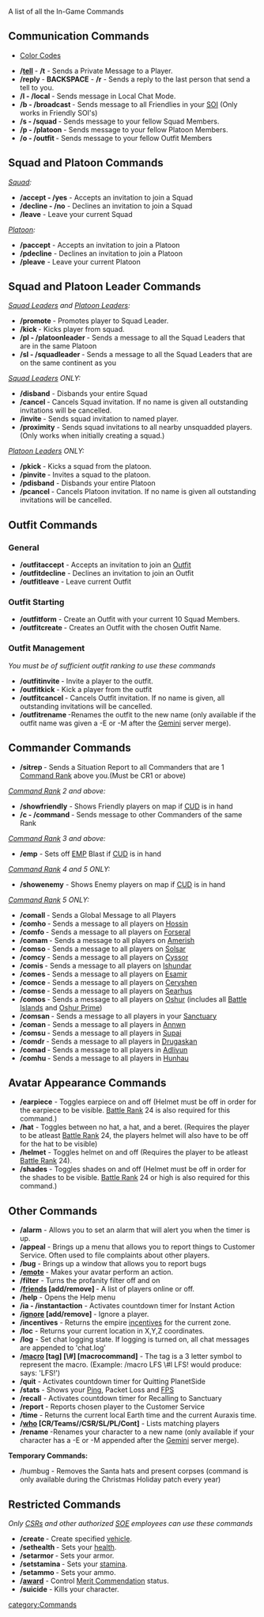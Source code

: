 A list of all the In-Game Commands

## Communication Commands

- [Color Codes](/Color_Codes "wikilink")

<!-- -->

- **/[tell](/tell "wikilink") <name> <message>** - **/t** - Sends a
  Private Message to a Player.
- **/reply <message>** - **BACKSPACE** - **/r** - Sends a reply to the
  last person that send a tell to you.
- **/l <text> - /local <text>** - Sends message in Local Chat Mode.
- **/b <text> - /broadcast <text>** - Sends message to all Friendlies
  in your [SOI](/SOI "wikilink") (Only works in Friendly SOI's)
- **/s <text> - /squad <text>** - Sends message to your fellow Squad
  Members.
- **/p <text> - /platoon <text>** - Sends message to your fellow
  Platoon Members.
- **/o <text> - /outfit <text>** - Sends message to your fellow Outfit
  Members

## Squad and Platoon Commands

_[Squad](/Squad "wikilink"):_

- **/accept - /yes** - Accepts an invitation to join a Squad
- **/decline - /no** - Declines an invitation to join a Squad
- **/leave** - Leave your current Squad

_[Platoon](/Platoon "wikilink"):_

- **/paccept** - Accepts an invitation to join a Platoon
- **/pdecline** - Declines an invitation to join a Platoon
- **/pleave** - Leave your current Platoon

## Squad and Platoon Leader Commands

_[Squad Leaders](/Squad_Leader "wikilink") and [Platoon
Leaders](/Platoon_Leader "wikilink"):_

- **/promote <name>** - Promotes player to Squad Leader.
- **/kick <name>** - Kicks player from squad.
- **/pl <text> - /platoonleader <text>** - Sends a message to all the
  Squad Leaders that are in the same Platoon
- **/sl <text> - /squadleader <text>** - Sends a message to all the
  Squad Leaders that are on the same continent as you

_[Squad Leaders](/Squad_Leader "wikilink") ONLY:_

- **/disband** - Disbands your entire Squad
- **/cancel <playername>** - Cancels Squad invitation. If no name is
  given all outstanding invitations will be cancelled.
- **/invite <playername>** - Sends squad invitation to named player.
- **/proximity** - Sends squad invitations to all nearby unsquadded
  players. (Only works when initially creating a squad.)

_[Platoon Leaders](/Platoon_Leader "wikilink") ONLY:_

- **/pkick <squad leaders name>** - Kicks a squad from the platoon.
- **/pinvite <squad leaders name>** - Invites a squad to the platoon.
- **/pdisband** - Disbands your entire Platoon
- **/pcancel <squadleadername>** - Cancels Platoon invitation. If no
  name is given all outstanding invitations will be cancelled.

## Outfit Commands

### General

- **/outfitaccept** - Accepts an invitation to join an
  [Outfit](/Outfit "wikilink")
- **/outfitdecline** - Declines an invitation to join an Outfit
- **/outfitleave** - Leave current Outfit

### Outfit Starting

- **/outfitform** - Create an Outfit with your current 10 Squad
  Members.
- **/outfitcreate <outfitname>** - Creates an Outfit with the chosen
  Outfit Name.

### Outfit Management

_You must be of sufficient outfit ranking to use these commands_

- **/outfitinvite <name>** - Invite a player to the outfit.
- **/outfitkick <name>** - Kick a player from the outfit
- **/outfitcancel <name>** - Cancels Outfit invitation. If no name is
  given, all outstanding invitations will be cancelled.
- **/outfitrename <new name>** -Renames the outfit to the new name
  (only available if the outfit name was given a -E or -M after the
  [Gemini](/Gemini "wikilink") server merge).

## Commander Commands

- **/sitrep <text>** - Sends a Situation Report to all Commanders that
  are 1 [Command Rank](/Command_Rank "wikilink") above you.(Must be CR1
  or above)

_[Command Rank](/Command_Rank "wikilink") 2 and above:_

- **/showfriendly** - Shows Friendly players on map if
  [CUD](/Command_Uplink_Device "wikilink") is in hand
- **/c <text> - /command <text>** - Sends message to other Commanders
  of the same Rank

_[Command Rank](/Command_Rank "wikilink") 3 and above:_

- **/emp** - Sets off [EMP](/EMP "wikilink") Blast if
  [CUD](/Command_Uplink_Device "wikilink") is in hand

_[Command Rank](/Command_Rank "wikilink") 4 and 5 ONLY:_

- **/showenemy** - Shows Enemy players on map if
  [CUD](/Command_Uplink_Device "wikilink") is in hand

_[Command Rank](/Command_Rank "wikilink") 5 ONLY:_

- **/comall <text>** - Sends a Global Message to all Players
- **/comho <text>** - Sends a message to all players on
  [Hossin](/Hossin "wikilink")
- **/comfo <text>** - Sends a message to all players on
  [Forseral](/Forseral "wikilink")
- **/comam <text>** - Sends a message to all players on
  [Amerish](/Amerish "wikilink")
- **/comso <text>** - Sends a message to all players on
  [Solsar](/Solsar "wikilink")
- **/comcy <text>** - Sends a message to all players on
  [Cyssor](/Cyssor "wikilink")
- **/comis <text>** - Sends a message to all players on
  [Ishundar](/Ishundar "wikilink")
- **/comes <text>** - Sends a message to all players on
  [Esamir](/Esamir "wikilink")
- **/comce <text>** - Sends a message to all players on
  [Ceryshen](/Ceryshen "wikilink")
- **/comse <text>** - Sends a message to all players on
  [Searhus](/Searhus "wikilink")
- **/comos <text>** - Sends a message to all players on
  [Oshur](/Oshur "wikilink") (includes all [Battle
  Islands](/Battle_Islands "wikilink") and [Oshur
  Prime](/Oshur_Prime "wikilink"))
- **/comsan <text>** - Sends a message to all players in your
  [Sanctuary](/Sanctuary "wikilink")
- **/coman <text>** - Sends a message to all players in
  [Annwn](/Annwn "wikilink")
- **/comsu <text>** - Sends a message to all players in
  [Supai](/Supai "wikilink")
- **/comdr <text>** - Sends a message to all players in
  [Drugaskan](/Drugaskan "wikilink")
- **/comad <text>** - Sends a message to all players in
  [Adlivun](/Adlivun "wikilink")
- **/comhu <text>** - Sends a message to all players in
  [Hunhau](/Hunhau "wikilink")

## Avatar Appearance Commands

- **/earpiece** - Toggles earpiece on and off (Helmet must be off in
  order for the earpiece to be visible. [Battle
  Rank](/Battle_Rank "wikilink") 24 is also required for this command.)
- **/hat** - Toggles between no hat, a hat, and a beret. (Requires the
  player to be atleast [Battle Rank](/Battle_Rank "wikilink") 24, the
  players helmet will also have to be off for the hat to be visible)
- **/helmet** - Toggles helmet on and off (Requires the player to be
  atleast [Battle Rank](/Battle_Rank "wikilink") 24).
- **/shades** - Toggles shades on and off (Helmet must be off in order
  for the shades to be visible. [Battle Rank](/Battle_Rank "wikilink")
  24 or high is also required for this command.)

## Other Commands

- **/alarm** - Allows you to set an alarm that will alert you when the
  timer is up.
- **/appeal** - Brings up a menu that allows you to report things to
  Customer Service. Often used to file complaints about other players.
- **/bug** - Brings up a window that allows you to report bugs
- **/[emote](/emote "wikilink") <action>** - Makes your avatar perform
  an action.
- **/filter** - Turns the profanity filter off and on
- **/[friends](/Friends_List "wikilink") \[add/remove\]
  <playername>** - A list of players online or off.
- **/help** - Opens the Help menu
- **/ia - /instantaction** - Activates countdown timer for Instant
  Action
- **/[ignore](/ignore "wikilink") \[add/remove\] <playername>** -
  Ignore a player.
- **/incentives** - Returns the empire
  [incentives](/incentives "wikilink") for the current zone.
- **/loc** - Returns your current location in X,Y,Z coordinates.
- **/log** - Set chat logging state. If logging is turned on, all chat
  messages are appended to 'chat.log'
- **/[macro](/macro "wikilink") \[tag\] \[\\#<channel>\]
  \[macrocommand\]** - The tag is a 3 letter symbol to represent the
  macro. (Example: /macro LFS \\#l LFS! would produce: <YourName>
  says: 'LFS!')
- **/quit** - Activates countdown timer for Quitting PlanetSide
- **/stats** - Shows your [Ping](/Ping "wikilink"), Packet Loss and
  [FPS](/FPS "wikilink")
- **/recall** - Activates countdown timer for Recalling to Sanctuary
- **/report <playername>** - Reports chosen player to the Customer
  Service
- **/time** - Returns the current local Earth time and the current
  Auraxis time.
- **/[who](/who "wikilink") \[CR/Teams/<name>/CSR/SL/PL/Cont\]** -
  Lists matching players
- **/rename <new name>** -Renames your character to a new name (only
  available if your character has a -E or -M appended after the
  [Gemini](/Gemini "wikilink") server merge).

**Temporary Commands:**

- /humbug - Removes the Santa hats and present corpses (command is
  only available during the Christmas Holiday patch every year)

## Restricted Commands

_Only [CSRs](/CSR "wikilink") and other authorized [SOE](/SOE "wikilink")
employees can use these commands_

- **/create <name>** - Create specified [vehicle](/vehicle "wikilink").
- **/sethealth <amount>** - Sets your [health](/health "wikilink").
- **/setarmor <amount>** - Sets your armor.
- **/setstamina <amount>** - Sets your [stamina](/stamina "wikilink").
- **/setammo <amount>** - Sets your ammo.
- **/[award](/award "wikilink")** - Control [Merit
  Commendation](/Merit_Commendation "wikilink") status.
- **/suicide** - Kills your character.

[category:Commands](/category:Commands "wikilink")
